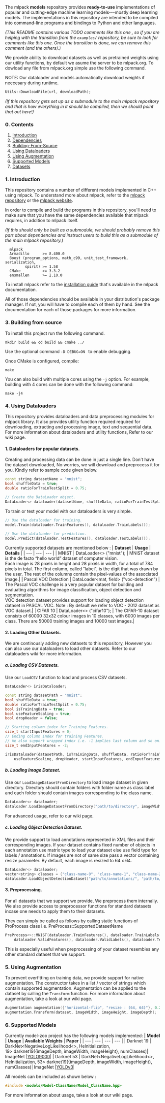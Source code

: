 The mlpack **models** repository provides **ready-to-use** implementations of popular
and cutting-edge machine learning models---mostly deep learning models.  The
implementations in this repository are intended to be compiled into command-line
programs and bindings to Python and other languages.

_(This README contains various TODO comments like this one , so if you are
helping with the transition from the `examples/` repository, be sure to look for
comments like this one.  Once the transition is done, we can remove this
comment (and the others).)_

We provide ability to download datasets as well as pretrained weights using our
utility functions, by default we asume the server to be mlpack.org.
To dowload any file from mlpack.org simple use the following command.

NOTE: Our dataloader and models automatically download weights if neccesary during
runtime.

```cpp
Utils::DownloadFile(url, downloadPath);
```

_(If this repository gets set up as a submodule to the main mlpack repository
and that is how everything in it should be compiled, then we should point that
out here!)_

### 0. Contents

  1. [Introduction](#1-introduction)
  2. [Dependencies](#2-dependencies)
  3. [Building-From-Source](#3-building-from-source)
  4. [Using Dataloaders](#4-using-dataloaders)
  5. [Using Augmentation](#5-using-augmentation)
  6. [Supported Models](#6-supported-models)
  7. [Datasets](#7-datasets)

###  1. Introduction

This repository contains a number of different models implemented in C++ using
mlpack. To understand more about mlpack, refer to the [mlpack
repository](https://github.com/mlpack/mlpack/) or the [mlpack
website](https://www.mlpack.org/).

In order to compile and build the programs in this repository, you'll need to
make sure that you have the same dependencies available that mlpack requires, in
addition to mlpack itself.

_(If this should only be built as a submodule, we should probably remove this
part about dependencies and instruct users to build this as a submodule of the
main mlpack repository.)_

      mlpack
      Armadillo      >= 8.400.0
      Boost (program_options, math_c99, unit_test_framework, serialization,
             spirit) >= 1.58
      CMake          >= 3.3.2
      ensmallen      >= 2.10.0

To install mlpack refer to the [installation
guide](https://www.mlpack.org/docs.html) that's available in the mlpack
documentation.

All of those dependencies should be available in your distribution's package
manager. If not, you will have to compile each of them by hand. See the
documentation for each of those packages for more information.

### 3. Building from source

To install this project run the following command.

  `mkdir build && cd build && cmake ../`

Use the optional command `-D DEBUG=ON ` to enable debugging.

Once CMake is configured, compile:

  `make`

You can also build with multiple cores using the `-j` option.  For example,
building with 4 cores can be done with the following command:

  `make -j4`

### 4. Using Dataloaders

This repository provides dataloaders and data preprocessing modules for mlpack library.
It also provides utility function required required for downloading, extracting and processing
image, text and sequential data. For more information about dataloaders and utility functions,
Refer to our wiki page.

#### 1. Dataloaders for popular datasets.

Creating and processing data can be done in just a single line. Don't have the dataset downloaded,
No worries, we will download and preprocess it for you. Kindly refer to sample code given below.

```cpp
const string datasetName = "mnist";
bool shuffleData = true;
double ratioForTrainTestSplit = 0.75;

// Create the DataLoader object.
DataLoader<> dataloader(datasetName, shuffleData, ratioForTrainTestSplit);
```

To train or test your model with our dataloaders is very simple.
```cpp
// Use the dataloader for training.
model.Train(dataloader.TrainFeatures(), dataloader.TrainLabels());
 
// Use the dataloader for prediction.
model.Predict(dataloader.TestFeatures(), dataloader.TestLabels());
```

Currently supported datasets are mentioned below :
|  **Dataset** | **Usage** | **Details** |
| --- | --- | --- |
|  MNIST | DataLoader<>&nbsp;("mnist"); | MNIST dataset is the de facto “hello world” dataset of computer vision.<br/> Each image is 28 pixels in height and 28 pixels in width, for a total of 784 pixels in total. The first column, called "label", is the digit that was drawn by the user. The rest of the columns contain the pixel-values of the associated image.|
|  Pascal VOC Detection | DataLoader<mat, field<vec>>&nbsp;("voc-detection") | The Pascal VOC challenge is a very popular dataset for building and evaluating algorithms for image classification, object detection and segmentation.<br/> VOC detection dataset provides support for loading object detection dataset in PASCAL VOC. Note : By default we refer to VOC - 2012 dataset as VOC dataset.|
| CIFAR 10 | DataLoader<>&nbsp;("cifar10"); | The CIFAR-10 dataset consists of 60000 32x32 colour images in 10 classes, with 6000 images per class. There are 50000 training images and 10000 test images.|

#### 2. Loading Other Datasets.

We are continously adding new datasets to this repository, However you can also
use our dataloaders to load other datasets. Refer to our dataloaders wiki for more
information.

##### a. Loading CSV Datasets.
Use our `LoadCSV` function to load and process CSV datasets.

```cpp
DataLoader<> irisDataloader;

const string datasetPath = "mnist";
bool shuffleData = true;
double ratioForTrainTestSplit = 0.75;
bool isTrainingData = true;
bool useFeatureScaling = true;
bool dropHeader = false;

// Starting column index for Training Features.
size_t startInputFeatures = 0;
// Ending column index for training Features.
// We also support wrapped index i.e. -1 implies last column and so on.
size_t endInputFeatures = -2;

irisDataloader(datasetPath, isTrainingData, shuffleData, ratioForTrainTestSplit,
    useFeatureScaling, dropHeader, startInputFeatures, endInputFeatures);
```

##### b. Loading Image Dataset.

Use our `LoadImageDatasetFromDirectory` to load image dataset in given directory. Directory should contain folders with folder name as class label and each folder should contain images corresponding to the class name.

```cpp
DataLoader<> dataloader;
dataloader.LoadImageDatasetFromDirectory("path/to/directory", imageWidth, imageHeight, imageDepth);
```

For advanced usage, refer to our wiki page.

##### c. Loading Object Detection Dataset.

We provide support to load annotations represented in XML files and their corresponding images. If your dataset contains fixed number of objects in each annotation use matrix type to load your dataset else use field type for labels / annotations. If images are not of same size pass a vector containing resize parameter. By default, each image is resized to 64 x 64.

 ```cpp
 DataLoader<> dataloader;
 vector<string> classes = {"class-name-0", "class-name-1", "class-name-2"}
 dataloader.LoadObjectDetectionDataset("path/to/annotations/", "path/to/images/", classes);
 ```

#### 3. Preprocessing.

For all datasets that we support we provide, We preprocess them internally. We also
provide access to preprocessor functions for standard datasets incase one needs to
apply them to their datasets.

They can simply be called as follows by calling static functions of ProProcess class i.e.
PreProcess::SupportedDatasetName

```cpp
PreProcess<>::MNIST(dataloader.TrainFeatures(), dataloader.TrainLabels(),
    dataloader.ValidFeatures(), dataloader.ValidLabels(), dataloader.TestFeatures());
```

This is especially useful when preprocessing of your dataset resembles any other standard
dataset that we support.
### 5. Using Augmentation

To prevent overfitting on training data, we provide support for native augmentation. The constructor takes in a list / vector of strings which contain supported augmentation. Augmentation can be applied to the dataset by calling the `Transform` function. For more information about augmentation, take a look at our wiki page.

```cpp
Augmentation augmentation({"horizontal-flip", "resize : (64, 64)"}, 0.2);
augmentation.Transform(dataset, imageWidth, imageHeight, imageDepth);
```

### 6. Supported Models

Currently model-zoo project has the following models implemented:
|  **Model** | **Usage** | **Available Weights** | **Paper** |
| --- | --- | --- | --- |
|  Darknet&nbsp;19 | DarkNet<NegativeLogLikelihood<>, HeInitialization, 19>&nbsp;darknet19({imageDepth, imageWidth, imageHeight}, numClasses)| ImageNet |[YOLO9000](https://pjreddie.com/media/files/papers/YOLO9000.pdf)|
|  Darknet&nbsp;53 | DarkNet<NegativeLogLikelihood<>, HeInitialization, 53>&nbsp;darknet19({imageDepth, imageWidth, imageHeight}, numClasses)| ImageNet |[YOLOv3](https://pjreddie.com/media/files/papers/YOLOv3.pdf)|

All models can be included as shown below :
```cpp
#include <models/Model-ClassName/Model_ClassName.hpp>
```

For more information about usage, take a look at our wiki page.
